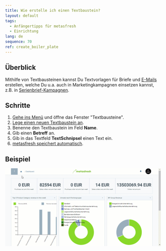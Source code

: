 ```yaml
---
title: Wie erstelle ich einen Textbaustein?
layout: default
tags:
  - Anfängertipps für metasfresh
  - Einrichtung
lang: de
sequence: 70
ref: create_boiler_plate
---
```


## Überblick
Mithilfe von Textbausteinen kannst Du Textvorlagen für Briefe und [E-Mails](Email_senden_aus_System) erstellen, welche Du u.a. auch in Marketingkampagnen einsetzen kannst, z.B. in [Serienbrief-Kampagnen](Serienbriefe_erstellen).

## Schritte
1. [Gehe ins Menü](Menu) und öffne das Fenster "Textbausteine".
1. [Lege einen neuen Textbaustein an](Neuer_Datensatz_Fenster_Webui).
1. Benenne den Textbaustein im Feld **Name**.
1. Gib einen **Betreff** an.
1. Gib in das Textfeld **TextSchnipsel** einen Text ein.
1. [metasfresh speichert automatisch](Speicheranzeige).

## Beispiel
![](assets/Textbaustein_erstellen.gif)
